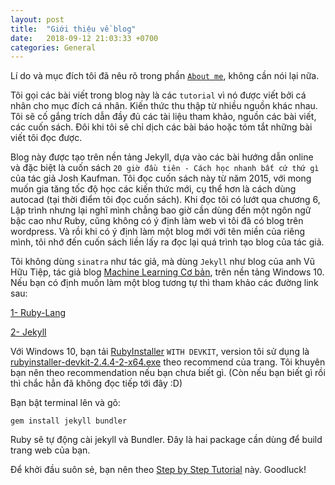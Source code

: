 ```yaml
---
layout: post
title:  "Giới thiệu về blog"
date:   2018-09-12 21:03:33 +0700
categories: General
---
```

Lí do và mục đích tôi đã nêu rõ trong phần [`About me`][About-me], không cần nói lại nữa.

Tôi gọi các bài viết trong blog này là các `tutorial` vì nó được viết bởi cá nhân cho mục đích cá nhân. Kiến thức thu thập từ nhiều nguồn khác nhau. Tôi sẽ cố gắng trích dẫn đầy đủ các tài liệu tham khảo, nguồn các bài viết, các cuốn sách. Đôi khi tôi sẽ chỉ dịch các bài báo hoặc tóm tắt những bài viết tôi đọc được.

Blog này được tạo  trên nền tảng Jekyll, dựa vào các bài hướng dẫn online và đặc biệt là cuốn sách `20 giờ đầu tiên - Cách học nhanh bất cứ thứ gì` của tác giả Josh Kaufman. Tôi đọc cuốn sách này từ năm 2015, với mong muốn gia tăng tốc độ học các kiến thức mới, cụ thể hơn là cách dùng autocad (tại thời điểm tôi đọc cuốn sách). Khi đọc tôi có lướt qua chương 6, Lập trình nhưng lại nghĩ mình chẳng bao giờ cần dùng đến một ngôn ngữ bậc cao như Ruby, cũng không có ý định làm web vì tôi đã có blog trên wordpress. Và rồi khi có ý định làm một blog mới với tên miền của riêng mình, tôi nhớ đến cuốn sách liền lấy ra đọc lại quá trình tạo blog của tác giả.

Tôi không dùng `sinatra` như tác giả, mà dùng `Jekyll` như blog của anh Vũ Hữu Tiệp, tác giả blog [Machine Learning Cơ bản][ml-coban], trên nền tảng Windows 10. Nếu bạn có định muốn làm một blog tương tự thì tham khảo các đường link sau:

[1- Ruby-Lang](https://www.ruby-lang.org/en/downloads/)

[2- Jekyll](https://jekyllrb.com/docs/pages/)

Với Windows 10, bạn tải [RubyInstaller](https://rubyinstaller.org/) `WITH DEVKIT`, version tôi sử dụng là [rubyinstaller-devkit-2.4.4-2-x64.exe](https://github.com/oneclick/rubyinstaller2/releases/download/rubyinstaller-2.4.4-2/rubyinstaller-devkit-2.4.4-2-x64.exe) theo recommend của trang. Tôi khuyên bạn nên theo recommendation nếu bạn chưa biết gì. (Còn nếu bạn biết gì rồi thì chắc hẳn đã không đọc tiếp tới đây :D)

Bạn bật terminal lên và gõ:

	gem install jekyll bundler

Ruby sẽ tự động cài jekyll và Bundler. Đây là hai package cần dùng để build trang web của bạn.

Để khởi đầu suôn sẻ, bạn nên theo [Step by Step Tutorial][step-by-step-tutorial] này. Goodluck!




<!-- You’ll find this post in your `_posts` directory. Go ahead and edit it and re-build the site to see your changes. You can rebuild the site in many different ways, but the most common way is to run `jekyll serve`, which launches a web server and auto-regenerates your site when a file is updated.

To add new posts, simply add a file in the `_posts` directory that follows the convention `YYYY-MM-DD-name-of-post.ext` and includes the necessary front matter. Take a look at the source for this post to get an idea about how it works.

Jekyll also offers powerful support for code snippets:

{% highlight ruby %}
def print_hi(name)
  puts "Hi, #{name}"
end
print_hi('Tom')
#=> prints 'Hi, Tom' to STDOUT.
{% endhighlight %}

Check out the [Jekyll docs][jekyll-docs] for more info on how to get the most out of Jekyll. File all bugs/feature requests at [Jekyll’s GitHub repo][jekyll-gh]. If you have questions, you can ask them on [Jekyll Talk][jekyll-talk]. -->

[About-me]: /about
[ml-coban]: https://machinelearningcoban.com
[step-by-step-tutorial]: https://jekyllrb.com/docs/step-by-step/01-setup/

<!-- [jekyll-docs]: https://jekyllrb.com/docs/home
[jekyll-gh]:   https://github.com/jekyll/jekyll
[jekyll-talk]: https://talk.jekyllrb.com/
 -->